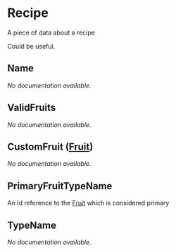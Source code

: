 # Recipe

A piece of data about a recipe

Could be useful.

## Name

*No documentation available.*

## ValidFruits

*No documentation available.*

## CustomFruit ([Fruit](Fruit))

*No documentation available.*

## PrimaryFruitTypeName

An Id reference to the [Fruit](Fruit) which is considered primary

## TypeName

*No documentation available.*
